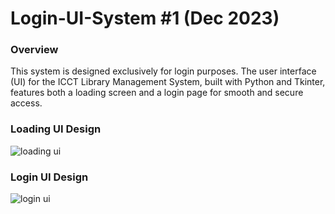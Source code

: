 # Login-UI-System #1 (Dec 2023)

### Overview
This system is designed exclusively for login purposes. The user interface (UI) for the ICCT Library Management System, built with Python and Tkinter, features both a loading screen and a login page for smooth and secure access.

### Loading UI Design
![loading ui](https://github.com/user-attachments/assets/9fad0c8b-a46a-4252-91fc-adfd577beca2)

### Login UI Design
![login ui](https://github.com/user-attachments/assets/7a4a10a3-f2f0-429a-a31e-0d50471a73b1)
